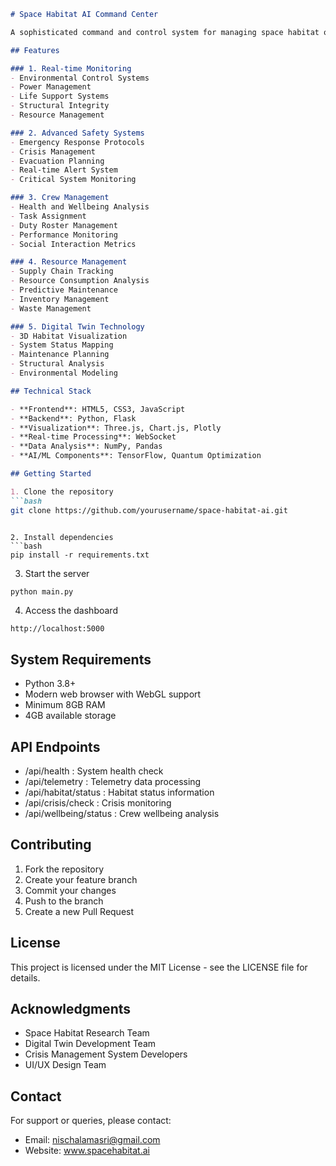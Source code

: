 ```markdown
# Space Habitat AI Command Center

A sophisticated command and control system for managing space habitat operations, monitoring critical systems, and ensuring crew safety.

## Features

### 1. Real-time Monitoring
- Environmental Control Systems
- Power Management
- Life Support Systems
- Structural Integrity
- Resource Management

### 2. Advanced Safety Systems
- Emergency Response Protocols
- Crisis Management
- Evacuation Planning
- Real-time Alert System
- Critical System Monitoring

### 3. Crew Management
- Health and Wellbeing Analysis
- Task Assignment
- Duty Roster Management
- Performance Monitoring
- Social Interaction Metrics

### 4. Resource Management
- Supply Chain Tracking
- Resource Consumption Analysis
- Predictive Maintenance
- Inventory Management
- Waste Management

### 5. Digital Twin Technology
- 3D Habitat Visualization
- System Status Mapping
- Maintenance Planning
- Structural Analysis
- Environmental Modeling

## Technical Stack

- **Frontend**: HTML5, CSS3, JavaScript
- **Backend**: Python, Flask
- **Visualization**: Three.js, Chart.js, Plotly
- **Real-time Processing**: WebSocket
- **Data Analysis**: NumPy, Pandas
- **AI/ML Components**: TensorFlow, Quantum Optimization

## Getting Started

1. Clone the repository
```bash
git clone https://github.com/yourusername/space-habitat-ai.git
 ```
```

2. Install dependencies
```bash
pip install -r requirements.txt
 ```

3. Start the server
```bash
python main.py
 ```

4. Access the dashboard
```plaintext
http://localhost:5000
 ```

## System Requirements
- Python 3.8+
- Modern web browser with WebGL support
- Minimum 8GB RAM
- 4GB available storage
## API Endpoints
- /api/health : System health check
- /api/telemetry : Telemetry data processing
- /api/habitat/status : Habitat status information
- /api/crisis/check : Crisis monitoring
- /api/wellbeing/status : Crew wellbeing analysis
## Contributing
1. Fork the repository
2. Create your feature branch
3. Commit your changes
4. Push to the branch
5. Create a new Pull Request
## License
This project is licensed under the MIT License - see the LICENSE file for details.

## Acknowledgments
- Space Habitat Research Team
- Digital Twin Development Team
- Crisis Management System Developers
- UI/UX Design Team
## Contact
For support or queries, please contact:

- Email: nischalamasri@gmail.com
- Website: www.spacehabitat.ai